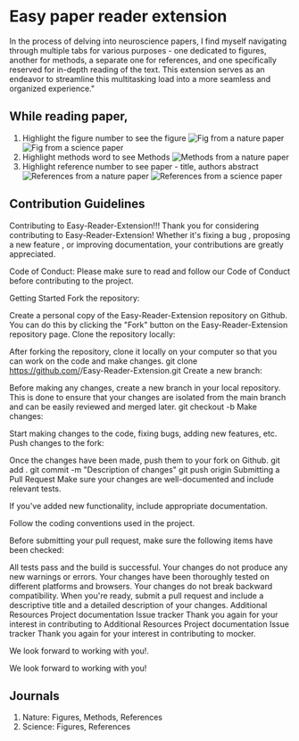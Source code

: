 # Easy paper reader extension
In the process of delving into neuroscience papers, I find myself navigating through multiple tabs for various purposes - one dedicated to figures, another for methods, a separate one for references, and one specifically reserved for in-depth reading of the text. This extension serves as an endeavor to streamline this multitasking load into a more seamless and organized experience." 

## While reading paper, 
1. Highlight the figure number to see the figure
![Fig from a nature paper](./images/nat_f.png)
![Fig from a science paper](./images/sci_f.png)
2. Highlight methods word to see Methods 
![Methods from a nature paper](./images/nat_m.png)
3. Highlight reference number to see paper - title, authors abstract
![References from a nature paper](./images/nat_ref.png)
![References from a science paper](./images/science_ref.png)

## Contribution Guidelines
Contributing to Easy-Reader-Extension!!!
Thank you for considering contributing to Easy-Reader-Extension!
Whether it's fixing a bug , proposing a new feature , or improving documentation, your contributions are greatly appreciated.

Code of Conduct:
Please make sure to read and follow our Code of Conduct before contributing to the project.

Getting Started
Fork the repository:

Create a personal copy of the Easy-Reader-Extension repository on Github.
You can do this by clicking the "Fork" button on the Easy-Reader-Extension repository page.
Clone the repository locally:

After forking the repository, clone it locally on your computer so that you can work on the code and make changes.
git clone https://github.com/<YOUR-USERNAME>/Easy-Reader-Extension.git
Create a new branch:

Before making any changes, create a new branch in your local repository.
This is done to ensure that your changes are isolated from the main branch and can be easily reviewed and merged later.
git checkout -b <branch-name>
Make changes:

Start making changes to the code, fixing bugs, adding new features, etc.
Push changes to the fork:

Once the changes have been made, push them to your fork on Github.
git add .
git commit -m "Description of changes"
git push origin <branch-name>
Submitting a Pull Request
Make sure your changes are well-documented and include relevant tests.

If you've added new functionality, include appropriate documentation.

Follow the coding conventions used in the project.

Before submitting your pull request, make sure the following items have been checked:

All tests pass and the build is successful.
Your changes do not produce any new warnings or errors.
Your changes have been thoroughly tested on different platforms and browsers.
Your changes do not break backward compatibility.
When you're ready, submit a pull request and include a descriptive title and a detailed description of your changes.
Additional Resources
Project documentation
Issue tracker
Thank you again for your interest in contributing to Additional Resources
Project documentation
Issue tracker
Thank you again for your interest in contributing to mocker.

We look forward to working with you!.

We look forward to working with you!
## Journals
1. Nature: Figures, Methods, References
2. Science: Figures, References 